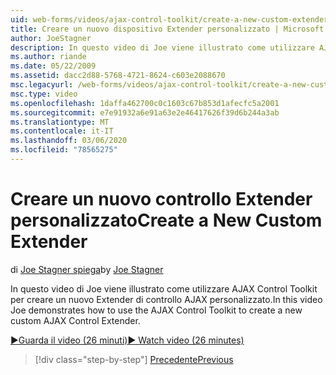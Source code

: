 ```yaml
---
uid: web-forms/videos/ajax-control-toolkit/create-a-new-custom-extender
title: Creare un nuovo dispositivo Extender personalizzato | Microsoft Docs
author: JoeStagner
description: In questo video di Joe viene illustrato come utilizzare AJAX Control Toolkit per creare un nuovo Extender di controllo AJAX personalizzato.
ms.author: riande
ms.date: 05/22/2009
ms.assetid: dacc2d88-5768-4721-8624-c603e2088670
msc.legacyurl: /web-forms/videos/ajax-control-toolkit/create-a-new-custom-extender
msc.type: video
ms.openlocfilehash: 1daffa462700c0c1603c67b853d1afecfc5a2001
ms.sourcegitcommit: e7e91932a6e91a63e2e46417626f39d6b244a3ab
ms.translationtype: MT
ms.contentlocale: it-IT
ms.lasthandoff: 03/06/2020
ms.locfileid: "78565275"
---
```

# <a name="create-a-new-custom-extender"></a><span data-ttu-id="f7d12-103">Creare un nuovo controllo Extender personalizzato</span><span class="sxs-lookup"><span data-stu-id="f7d12-103">Create a New Custom Extender</span></span>

<span data-ttu-id="f7d12-104">di [Joe Stagner spiega](https://github.com/JoeStagner)</span><span class="sxs-lookup"><span data-stu-id="f7d12-104">by [Joe Stagner](https://github.com/JoeStagner)</span></span>

<span data-ttu-id="f7d12-105">In questo video di Joe viene illustrato come utilizzare AJAX Control Toolkit per creare un nuovo Extender di controllo AJAX personalizzato.</span><span class="sxs-lookup"><span data-stu-id="f7d12-105">In this video Joe demonstrates how to use the AJAX Control Toolkit to create a new custom AJAX Control Extender.</span></span>

[<span data-ttu-id="f7d12-106">&#9654;Guarda il video (26 minuti)</span><span class="sxs-lookup"><span data-stu-id="f7d12-106">&#9654; Watch video (26 minutes)</span></span>](https://channel9.msdn.com/Blogs/ASP-NET-Site-Videos/create-a-new-custom-extender)

> [!div class="step-by-step"]
> [<span data-ttu-id="f7d12-107">Precedente</span><span class="sxs-lookup"><span data-stu-id="f7d12-107">Previous</span></span>](editor-control-custom.md)
